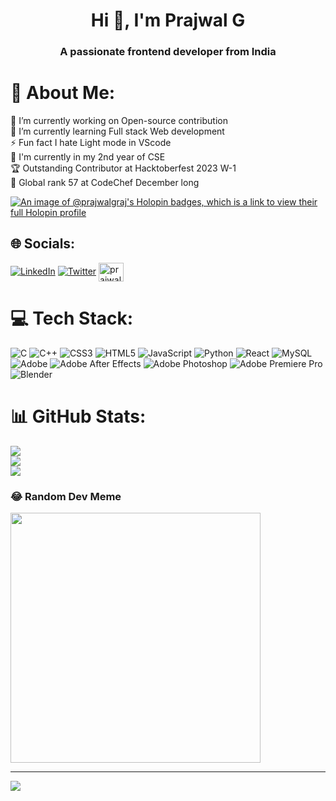 <h1 align="center">Hi 👋, I'm Prajwal G</h1>
<h3 align="center">A passionate frontend developer from India</h3>

# 💫 About Me:
🔭 I’m currently working on Open-source contribution<br>🌱 I’m currently learning Full stack Web development<br>⚡  Fun fact I hate Light mode in VScode<br>📌 I'm currently in my 2nd year of CSE<br>🏆 Outstanding Contributor at Hacktoberfest 2023 W-1<br>👾 Global rank 57 at CodeChef December long

[![An image of @prajwalgraj's Holopin badges, which is a link to view their full Holopin profile](https://holopin.me/prajwalgraj)](https://holopin.io/@prajwalgraj)

## 🌐 Socials:
[![LinkedIn](https://img.shields.io/badge/LinkedIn-%230077B5.svg?logo=linkedin&logoColor=white)]([https://linkedin.com/in/PrajwalG](https://www.linkedin.com/in/prajwal-g-617908247)) [![Twitter](https://img.shields.io/badge/Twitter-%231DA1F2.svg?logo=Twitter&logoColor=white)](https://twitter.com/Prajwalrajjj) <a href="https://www.codechef.com/users/prajwalraj" target="blank"><img align="center" src="https://cdn.jsdelivr.net/npm/simple-icons@3.1.0/icons/codechef.svg" alt="prajwalraj" height="30" width="40" /></a>

# 💻 Tech Stack:
![C](https://img.shields.io/badge/c-%2300599C.svg?style=flat&logo=c&logoColor=white) ![C++](https://img.shields.io/badge/c++-%2300599C.svg?style=flat&logo=c%2B%2B&logoColor=white) ![CSS3](https://img.shields.io/badge/css3-%231572B6.svg?style=flat&logo=css3&logoColor=white) ![HTML5](https://img.shields.io/badge/html5-%23E34F26.svg?style=flat&logo=html5&logoColor=white) ![JavaScript](https://img.shields.io/badge/javascript-%23323330.svg?style=flat&logo=javascript&logoColor=%23F7DF1E) ![Python](https://img.shields.io/badge/python-3670A0?style=flat&logo=python&logoColor=ffdd54) ![React](https://img.shields.io/badge/react-%2320232a.svg?style=flat&logo=react&logoColor=%2361DAFB) ![MySQL](https://img.shields.io/badge/mysql-%2300000f.svg?style=flat&logo=mysql&logoColor=white) ![Adobe](https://img.shields.io/badge/adobe-%23FF0000.svg?style=flat&logo=adobe&logoColor=white) ![Adobe After Effects](https://img.shields.io/badge/Adobe%20After%20Effects-9999FF.svg?style=flat&logo=Adobe%20After%20Effects&logoColor=white) ![Adobe Photoshop](https://img.shields.io/badge/adobe%20photoshop-%2331A8FF.svg?style=flat&logo=adobe%20photoshop&logoColor=white) ![Adobe Premiere Pro](https://img.shields.io/badge/Adobe%20Premiere%20Pro-9999FF.svg?style=flat&logo=Adobe%20Premiere%20Pro&logoColor=white) ![Blender](https://img.shields.io/badge/blender-%23F5792A.svg?style=flat&logo=blender&logoColor=white)
# 📊 GitHub Stats:
![](https://github-readme-stats.vercel.app/api?username=PrajwalGraj&theme=city_light&hide_border=false&include_all_commits=true&count_private=false)<br/>
![](https://github-readme-streak-stats.herokuapp.com/?user=PrajwalGraj&theme=city_light&hide_border=false)<br/>
![](https://github-readme-stats.vercel.app/api/top-langs/?username=PrajwalGraj&theme=city_light&hide_border=false&include_all_commits=true&count_private=false&layout=compact)

### 😂 Random Dev Meme
<img src='https://randommeme-five.vercel.app/' style="height: 400px;"/>

---
[![](https://visitcount.itsvg.in/api?id=PrajwalGraj&icon=0&color=0)](https://visitcount.itsvg.in)

<!-- Proudly created with GPRM ( https://gprm.itsvg.in ) -->
